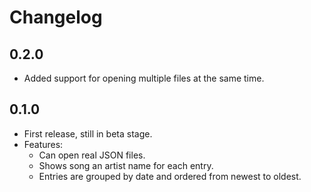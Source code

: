 # Changelog

## 0.2.0

* Added support for opening multiple files at the same time.

## 0.1.0

* First release, still in beta stage.
* Features:
  * Can open real JSON files.
  * Shows song an artist name for each entry.
  * Entries are grouped by date and ordered from newest to oldest.